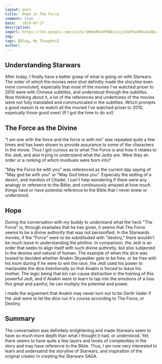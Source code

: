 ```yaml
---
layout: post
title:  Hope in The Force
comment: true
date:   2019-07-27
description: 
imgUrl: https://lh3.google.com/u/2/d/1WHboRkVOP5NGizyij5XdF8zOHFwdsEBy=w2538-h1378-iv1
img: 
tags: [Blog, My Thoughts]
author:
---
```


## Understanding Starwars
After today, I finally have a better grasp of what is going on with Starwars. The order of which the movies were shot definitly made the storyline even more convoluted, especially that most of the movies I've watched prioer to 2010 were with Chinese subtitles, and understood through the subtitles. Now thinking about it, a lot of the references and undertones of the movies were not fully translated and communicated in the subtitles. Which prompts a good reason to re-watch all the movied I've watched prioer to 2010, espeically those good ones! (If I got the time to do so!)

## The Force as the Divine
"I am one with the force and the force is with me" was repeated quite a few times and has been shown to provide assurance to some of the characters in the movie. Thus I got curious as to what The Force is and how it relates to the Jedi; and also trying to understand what the Jedis are. Were they an order or a ranking of which invidiuals were born into?

"May the Force be with you" was referenced as the current day saying of "May god be with you" or "May God bless you". Especialy the setting of a desert, and mention of Citadel, I can't help wondering if there were any analogy or reference to the Bible; and continuously amazed at how much things have or have potential reference to the Bible that I never knew or understood.

## Hope
During the conversation with my buddy to understand what the heck "The Force" is, through examples that he has given, it seems that The Force seems to be a divine authority that was not personified. In the Starwards movies, if the "Force" were to be substituded with "destiny," there wouldn't be much issue in understanding the plotline. In comparison, the Jedi is an order that seeks to align itself with such divine authrotiy, but also subjected to the desires and natural of human. The example of when the dice was tossed to decided whether Anakin Skywalker gets to be free, or be free with his mom during if he were to win the race, the Jedi used his power to manipulate the dice intentionally so that Anakin is forced to leave his mother. The logic being that kin can cause distraction in the training of this powerful Jedi, and if Anakin were to learn to tap into the emotions of a loss this great and painful, he can multiply his potential and power.

I made the arguement that Anakin may never turn out to be Darth Vader if the Jedi were to let the dice run it's course according to The Force, or Destiny. 

## Summary
The conversation was definitely enlightening and made Starwars seem to have so much more depth than what I thought it had, or understood. Yet, there seems to have quite a few layers and levels of complexities in the story and may have reference to the Bible. Thus, I am now very interested to learn and undersatnd the storyline of Starwars, and inspiration of the original creator in creating the Starwars SAGA.
